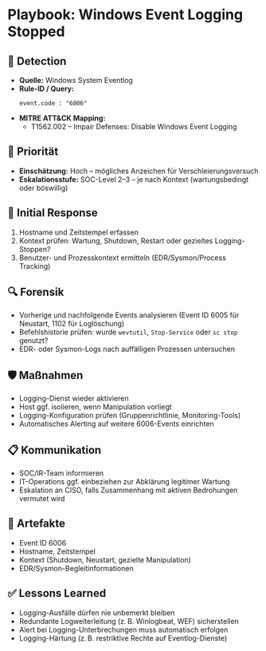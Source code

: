 # Playbook: Windows Event Logging Stopped

## 🧠 Detection
- **Quelle:** Windows System Eventlog
- **Rule-ID / Query:**
  ```elasticsearch
  event.code : "6006"
  ```
- **MITRE ATT&CK Mapping:**  
  - T1562.002 – Impair Defenses: Disable Windows Event Logging

## 📌 Priorität
- **Einschätzung:** Hoch – mögliches Anzeichen für Verschleierungsversuch
- **Eskalationsstufe:** SOC-Level 2–3 – je nach Kontext (wartungsbedingt oder böswillig)

## 🚨 Initial Response
1. Hostname und Zeitstempel erfassen
2. Kontext prüfen: Wartung, Shutdown, Restart oder gezieltes Logging-Stoppen?
3. Benutzer- und Prozesskontext ermitteln (EDR/Sysmon/Process Tracking)

## 🔍 Forensik
- Vorherige und nachfolgende Events analysieren (Event ID 6005 für Neustart, 1102 für Loglöschung)
- Befehlshistorie prüfen: wurde `wevtutil`, `Stop-Service` oder `sc stop` genutzt?
- EDR- oder Sysmon-Logs nach auffälligen Prozessen untersuchen

## 🛡️ Maßnahmen
- Logging-Dienst wieder aktivieren
- Host ggf. isolieren, wenn Manipulation vorliegt
- Logging-Konfiguration prüfen (Gruppenrichtlinie, Monitoring-Tools)
- Automatisches Alerting auf weitere 6006-Events einrichten

## 📋 Kommunikation
- SOC/IR-Team informieren
- IT-Operations ggf. einbeziehen zur Abklärung legitimer Wartung
- Eskalation an CISO, falls Zusammenhang mit aktiven Bedrohungen vermutet wird

## 📁 Artefakte
- Event ID 6006
- Hostname, Zeitstempel
- Kontext (Shutdown, Neustart, gezielte Manipulation)
- EDR/Sysmon-Begleitinformationen

## ✅ Lessons Learned
- Logging-Ausfälle dürfen nie unbemerkt bleiben
- Redundante Logweiterleitung (z. B. Winlogbeat, WEF) sicherstellen
- Alert bei Logging-Unterbrechungen muss automatisch erfolgen
- Logging-Härtung (z. B. restriktive Rechte auf Eventlog-Dienste)